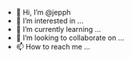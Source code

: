 - 👋 Hi, I’m @jepph
- 👀 I’m interested in ...
- 🌱 I’m currently learning ...
- 💞️ I’m looking to collaborate on ...
- 📫 How to reach me ...

<!---
jepph/jepph is a ✨ special ✨ repository because its `README.md` (this file) appears on your GitHub profile.
You can click the Preview link to take a look at your changes.
--->
